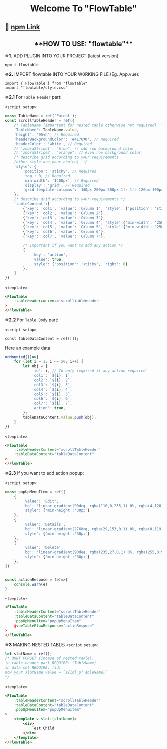 <h1 align="center">
  Welcome To "FlowTable"
</h1>

<h2>🔆
  <a href="https://www.npmjs.com/package/vuetableflow" target="_blank">
  npm Link
  </a>
</h2>

<h2 align="center">**HOW TO USE: "flowtable"**</h2>

☸**1.** ADD PLUGIN INTO YOUR PROJECT [latest version]:

  ```
  npm i flowtable
  ```


☸**2.** IMPORT flowtable INTO YOUR WORKING FILE (Eg. App.vue):
```
import { FlowTable } from "flowtable"
import "flowtable/style.css"
```


☸**2.1** For ```Table Header``` part:

```<script setup>```:
```javascript
const TableName = ref('Parent');
const scrollTableHeader = ref({
    /* TableName (Importent for nested table otherwise not required)  */
    'TableName': TableName.value,
    'height': '95vh', // Required
    'headerBackgroundColor': '#417690', // Required
    'headerColor': 'white', // Required
    // 'zebraStripe1': "blue", // odd row background color
    // 'zebraStripe2': "orange", // even row background color
    /* describe grid according to your requirements 
    [other style are your choice]  */
    'style': {
        'position': 'sticky', // Required
        'top': 0, // Required
        'min-width': '1400px', // Required
        'display': 'grid', // Required
        'grid-template-columns': `100px 200px 300px 1fr 1fr 120px 100px 40px`, // Required
    },
    /* describe grid according to your requirements */
    'tableContent':[
        {'key': 'col1', 'value': 'Column 1', 'style': {'position': 'sticky', 'left': 0}},
        {'key': 'col2', 'value': 'Column 2'},
        {'key': 'col3', 'value': 'Column 3'},
        {'key': 'col4', 'value': 'Column 4', 'style':{'min-width': '250px'}},
        {'key': 'col5', 'value': 'Column 5', 'style':{'min-width': '250px'}},
        {'key': 'col6', 'value': 'Column 6'},
        {'key': 'col7', 'value': 'Column 7'},

        /* Important if you want to add any action */
        {
            'key': 'action', 
            'value': true,
            'style': {'position': 'sticky', 'right': 0}
        }, 
    ]
})

```
```<template>```:
```html
<FlowTable
    :tableHeaderContent="scrollTableHeader"
>
</FlowTable>
```


☸**2.2** For ```Table Body``` part:

```<script setup>```:
```
const tableDataContent = ref([]);
```
Here an example data
```javascript
onMounted(()=>{
    for (let i = 1; i <= 50; i++) {
        let obj = {
            'id': i, // Id only required if any action required
            'col1': `${i}, 1`,
            'col2': `${i}, 2`,
            'col3': `${i}, 3`,
            'col4': `${i}, 4`,
            'col5': `${i}, 5`,
            'col6': `${i}, 6`,
            'col7': `${i}, 7`,
            'action': true,
        };
        tableDataContent.value.push(obj);
    }
})
```
```<template>```:
```html
<FlowTable
    :tableHeaderContent="scrollTableHeader"
    :tableDataContent="tableDataContent"
>
</FlowTable>
```



☸**2.3** If you want to add action popup:

```<script setup>```:
```javascript
const popUpMenuItem = ref([
    {
        'value': 'Edit', 
        'bg': 'linear-gradient(90deg, rgba(110,0,235,1) 0%, rgba(4,128,193,1) 100%)',
        'style': {'min-height':'30px'}
    },
    {
        'value': 'Details',
        'bg': 'linear-gradient(276deg, rgba(29,153,0,1) 0%, rgba(0,119,85,1) 100%)',
        'style': {'min-height':'30px'}
    },
    {
        'value': 'Delete', 
        'bg': 'linear-gradient(90deg, rgba(235,27,0,1) 0%, rgba(255,0,99,1) 100%)',
        'style': {'min-height':'30px'}
    },
])


const actionRespose = (e)=>{
    console.warn(e)
}
```

```<template>```:
```html
<FlowTable
    :tableHeaderContent="scrollTableHeader"
    :tableDataContent="tableDataContent"
    :popUpMenuItem="popUpMenuItem"
    @vueTableFlowResponse="actinRespose"
>
</FlowTable>
```

☸**3** MAKING NESTED TABLE:
```<script setup>```:
```javascript
let slotName = ref();
/* DONT FORGET (incase of nested table):
in table header part REQUIRE: (TableName)
in data set REQUIRE: (id)
now your slotName.value = `${id}_${TableName}`
*/
```

```<template>```:
```html
<FlowTable
    :tableHeaderContent="scrollTableHeader"
    :tableDataContent="tableDataContent"
    :popUpMenuItem="popUpMenuItem"
>
    <template v-slot:[slotName]>
        <div>
            Test Child
        </div>
    </template>
</FlowTable>
```

